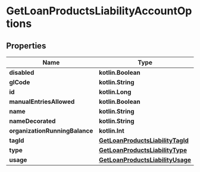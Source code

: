 
# GetLoanProductsLiabilityAccountOptions

## Properties
| Name | Type | Description | Notes |
| ------------ | ------------- | ------------- | ------------- |
| **disabled** | **kotlin.Boolean** |  |  [optional] |
| **glCode** | **kotlin.String** |  |  [optional] |
| **id** | **kotlin.Long** |  |  [optional] |
| **manualEntriesAllowed** | **kotlin.Boolean** |  |  [optional] |
| **name** | **kotlin.String** |  |  [optional] |
| **nameDecorated** | **kotlin.String** |  |  [optional] |
| **organizationRunningBalance** | **kotlin.Int** |  |  [optional] |
| **tagId** | [**GetLoanProductsLiabilityTagId**](GetLoanProductsLiabilityTagId.md) |  |  [optional] |
| **type** | [**GetLoanProductsLiabilityType**](GetLoanProductsLiabilityType.md) |  |  [optional] |
| **usage** | [**GetLoanProductsLiabilityUsage**](GetLoanProductsLiabilityUsage.md) |  |  [optional] |



